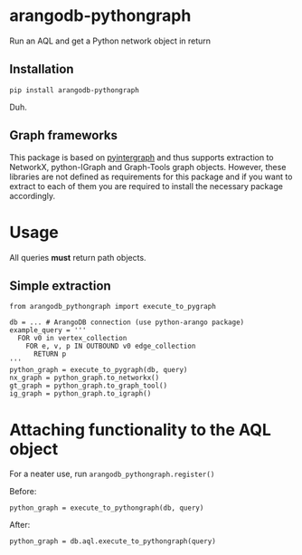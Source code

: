 # arangodb-pythongraph
Run an AQL and get a Python network object in return

## Installation

```
pip install arangodb-pythongraph
```
Duh.

## Graph frameworks
This package is based on [pyintergraph](https://pypi.org/project/pyintergraph/) and thus supports extraction to NetworkX, python-IGraph and Graph-Tools graph objects.
However, these libraries are not defined as requirements for this package and if you want to extract to each of them you are required to install the necessary package accordingly.


# Usage

All queries **must** return path objects.

## Simple extraction

```
from arangodb_pythongraph import execute_to_pygraph

db = ... # ArangoDB connection (use python-arango package)
example_query = '''
  FOR v0 in vertex_collection
    FOR e, v, p IN OUTBOUND v0 edge_collection
      RETURN p
'''
python_graph = execute_to_pygraph(db, query)
nx_graph = python_graph.to_networkx()
gt_graph = python_graph.to_graph_tool()
ig_graph = python_graph.to_igraph()
```

# Attaching functionality to the AQL object
For a neater use, run `arangodb_pythongraph.register()`

Before:
```
python_graph = execute_to_pythongraph(db, query)
```

After:
```
python_graph = db.aql.execute_to_pythongraph(query)
```

